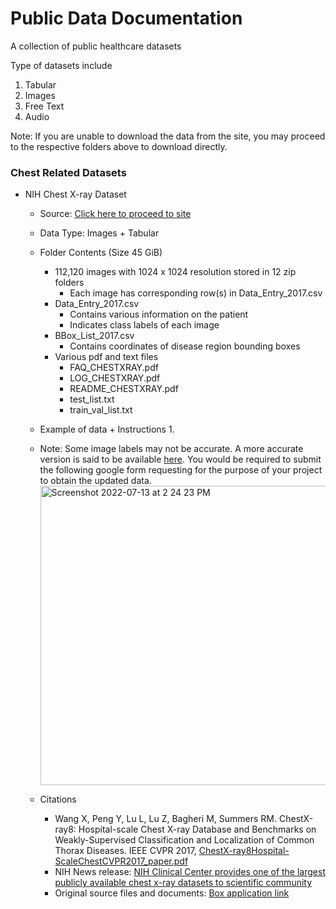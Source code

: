 # Public Data Documentation

A collection of public healthcare datasets

Type of datasets include 

1. Tabular 
2. Images 
3. Free Text 
4. Audio 

Note: If you are unable to download the data from the site, you may proceed to the respective folders above to download directly. 

### Chest Related Datasets

- NIH Chest X-ray Dataset
  -   Source: [Click here to proceed to site](https://www.kaggle.com/datasets/nih-chest-xrays/data?resource=download)
  -   Data Type: Images + Tabular 
  -   Folder Contents (Size 45 GiB)
      - 112,120 images with 1024 x 1024 resolution stored in 12 zip folders
        - Each image has corresponding row(s) in Data_Entry_2017.csv   
      - Data_Entry_2017.csv
        - Contains various information on the patient 
        - Indicates class labels of each image 
      - BBox_List_2017.csv 
        - Contains coordinates of disease region bounding boxes
      - Various pdf and text files 
        - FAQ_CHESTXRAY.pdf 
        - LOG_CHESTXRAY.pdf
        - README_CHESTXRAY.pdf
        - test_list.txt
        - train_val_list.txt
  -   Example of data + Instructions 
      1. 

  -   Note: Some image labels may not be accurate. A more accurate version is said to be available [here](https://cloud.google.com/healthcare-api/docs/resources/public-datasets/nih-chest#additional_labels). You would be required to submit the following google form requesting for the purpose of your project to obtain the updated data.  <img width="479" alt="Screenshot 2022-07-13 at 2 24 23 PM" src="https://user-images.githubusercontent.com/66881214/178664900-deb7670c-3451-4049-98b5-bc253878be0a.png">

  -   Citations
      - Wang X, Peng Y, Lu L, Lu Z, Bagheri M, Summers RM. ChestX-ray8: Hospital-scale Chest X-ray Database and Benchmarks on Weakly-Supervised Classification and Localization of Common Thorax Diseases. IEEE CVPR 2017, [ChestX-ray8Hospital-ScaleChestCVPR2017_paper.pdf](https://openaccess.thecvf.com/content_cvpr_2017/papers/Wang_ChestX-ray8_Hospital-Scale_Chest_CVPR_2017_paper.pdf)
      - NIH News release: [NIH Clinical Center provides one of the largest publicly available chest x-ray datasets to scientific community](https://www.nih.gov/news-events/news-releases/nih-clinical-center-provides-one-largest-publicly-available-chest-x-ray-datasets-scientific-community)
      - Original source files and documents: [Box application link](https://nihcc.app.box.com/v/ChestXray-NIHCC/folder/36938765345)
